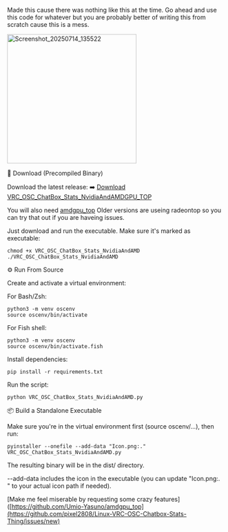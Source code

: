 Made this cause there was nothing like this at the time.
Go ahead and use this code for whatever but you are probably better of writing this from scratch cause this is a mess.

<img width="300" alt="Screenshot_20250714_135522" src="https://github.com/user-attachments/assets/eddd887c-38bb-412f-85f6-2befdd2dd47b" />


🔽 Download (Precompiled Binary)

Download the latest release:
➡️ [Download VRC_OSC_ChatBox_Stats_NvidiaAndAMDGPU_TOP](https://github.com/pixel2808/Linux-VRC-OSC-Chatbox-Stats-Thing/releases/download/Whoisyourself/VRC_OSC_ChatBox_Stats_NvidiaAndAMDButItsUsingamdgpu_top)

You will also need [amdgpu_top](https://github.com/Umio-Yasuno/amdgpu_top)
Older versions are useing radeontop so you can try that out if you are haveing issues.

Just download and run the executable. Make sure it's marked as executable:

    chmod +x VRC_OSC_ChatBox_Stats_NvidiaAndAMD
    ./VRC_OSC_ChatBox_Stats_NvidiaAndAMD

⚙️ Run From Source

Create and activate a virtual environment:

For Bash/Zsh:

    python3 -m venv oscenv
    source oscenv/bin/activate

For Fish shell:

    python3 -m venv oscenv
    source oscenv/bin/activate.fish

Install dependencies:

    pip install -r requirements.txt

Run the script:

    python VRC_OSC_ChatBox_Stats_NvidiaAndAMD.py

📦 Build a Standalone Executable

Make sure you're in the virtual environment first (source oscenv/...), then run:

    pyinstaller --onefile --add-data "Icon.png:." VRC_OSC_ChatBox_Stats_NvidiaAndAMD.py

The resulting binary will be in the dist/ directory.

--add-data includes the icon in the executable (you can update "Icon.png:. " to your actual icon path if needed).

[Make me feel miserable by requesting some crazy features]([https://github.com/Umio-Yasuno/amdgpu_top](https://github.com/pixel2808/Linux-VRC-OSC-Chatbox-Stats-Thing/issues/new)
